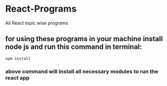 # React-Programs
All React topic wise programs
## for using these programs in your machine install node js and run this command in terminal:
`npm install`
### above command will install all necessary modules to run the react app
